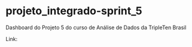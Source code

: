 # projeto_integrado-sprint_5
Dashboard do Projeto 5 do curso de Análise de Dados da TripleTen Brasil

Link: 
